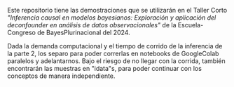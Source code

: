 Este repositorio tiene las demostraciones que se utilizarán en el Taller Corto <i>"Inferencia causal en modelos bayesianos: Exploración y aplicación del deconfounder en análisis de datos observacionales" </i> de la Escuela-Congreso de BayesPlurinacional del 2024.

Dada la demanda computacional y el tiempo de corrido de la inferencia de la parte 2, los separo para poder correrlas en notebooks de GoogleColab paralelos y adelantarnos. Bajo el riesgo de no llegar con la corrida, también encontrarán las muestras en "idata"s, para poder continuar con los conceptos de manera independiente.
